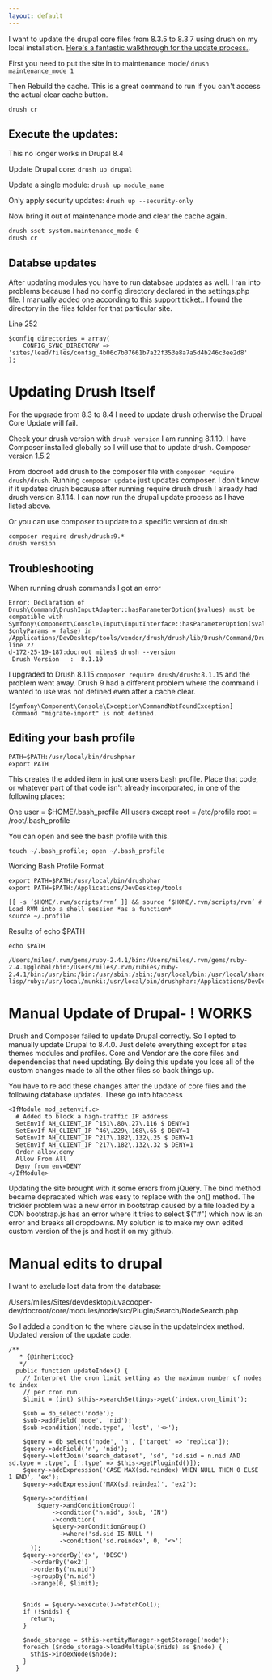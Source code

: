 ```yaml
---
layout: default
---
```


I want to update the drupal core files from 8.3.5 to 8.3.7 using drush on my local installation. [Here's a fantastic walkthrough for the update process.](https://www.drupal.org/docs/8/update/update-procedure-in-drupal-8).

First you need to put the site in to maintenance mode/
`drush maintenance_mode 1`

Then Rebuild the cache. This is a great command to run if you can't access the actual clear cache button.

`drush cr`

## Execute the updates:

This no longer works in Drupal 8.4

Update Drupal core: `drush up drupal`

Update a single module: `drush up module_name`

Only apply security updates: `drush up --security-only`

Now bring it out of maintenance mode and clear the cache again.
```
drush sset system.maintenance_mode 0
drush cr
```

## Databse updates

After updating modules you have to run databsae updates as well. I ran into problems because I had no config directory declared in the settings.php file. I manually added one [according to this support ticket.](https://www.drupal.org/node/2782367). I found the directory in the files folder for that particular site.

Line 252
```
$config_directories = array(
    CONFIG_SYNC_DIRECTORY => 'sites/lead/files/config_4b06c7b07661b7a22f353e8a7a5d4b246c3ee2d8'
);
```

# Updating Drush Itself

For the upgrade from 8.3 to 8.4 I need to update drush otherwise the Drupal Core Update will fail.

Check your drush version with `drush version` I am running 8.1.10. I have Composer installed globally so I will use that to update drush. Composer version 1.5.2

From docroot add drush to the composer file with `composer require drush/drush`. Running `composer update` just updates composer. I don't know if it updates drush because after running require drush drush I already had drush version 8.1.14. I can now run the drupal update process as I have listed above.

Or you can use composer to update to a specific version of drush
```
composer require drush/drush:9.*
drush version
```

## Troubleshooting

When running drush commands I got an error
```
Error: Declaration of Drush\Command\DrushInputAdapter::hasParameterOption($values) must be compatible with Symfony\Component\Console\Input\InputInterface::hasParameterOption($values, $onlyParams = false) in /Applications/DevDesktop/tools/vendor/drush/drush/lib/Drush/Command/DrushInputAdapter.php, line 27
d-172-25-19-187:docroot miles$ drush --version
 Drush Version   :  8.1.10
```

I upgraded to Drush 8.1.15 `composer require drush/drush:8.1.15` and the problem went away. Drush 9 had a different problem where the command i wanted to use was not defined even after a cache clear.
```
[Symfony\Component\Console\Exception\CommandNotFoundException]  
 Command "migrate-import" is not defined.
```



## Editing your bash profile
```
PATH=$PATH:/usr/local/bin/drushphar
export PATH
```

This creates the added item in just one users bash profile.
Place that code, or whatever part of that code isn't already incorporated, in one of the following places:

One user = $HOME/.bash_profile
All users except root = /etc/profile
root = /root/.bash_profile

You can open and see the bash profile with this.
```
touch ~/.bash_profile; open ~/.bash_profile
```

Working Bash Profile Format
```
export PATH=$PATH:/usr/local/bin/drushphar
export PATH=$PATH:/Applications/DevDesktop/tools

[[ -s ‘$HOME/.rvm/scripts/rvm’ ]] && source ‘$HOME/.rvm/scripts/rvm’ # Load RVM into a shell session *as a function*
source ~/.profile
```

Results of echo $PATH
```
echo $PATH

/Users/miles/.rvm/gems/ruby-2.4.1/bin:/Users/miles/.rvm/gems/ruby-2.4.1@global/bin:/Users/miles/.rvm/rubies/ruby-2.4.1/bin:/usr/bin:/bin:/usr/sbin:/sbin:/usr/local/bin:/usr/local/share/emacs/site-lisp/ruby:/usr/local/munki:/usr/local/bin/drushphar:/Applications/DevDesktop/tools:/Users/miles/.rvm/bin
```

# Manual Update of Drupal- ! WORKS

Drush and Composer failed to update Drupal correctly. So I opted to manually update Drupal to 8.4.0. Just delete everything except for sites themes modules and profiles. Core and Vendor are the core files and dependencies that need updating. By doing this update you lose all of the custom changes made to all the other files so back things up.

You have to re add these changes after the update of core files and the following database updates. These go into htaccess

```
<IfModule mod_setenvif.c>
  # Added to block a high-traffic IP address
  SetEnvIf AH_CLIENT_IP ^151\.80\.27\.116 $ DENY=1
  SetEnvIf AH_CLIENT_IP ^46\.229\.168\.65 $ DENY=1
  SetEnvIf AH_CLIENT_IP ^217\.182\.132\.25 $ DENY=1
  SetEnvIf AH_CLIENT_IP ^217\.182\.132\.32 $ DENY=1
  Order allow,deny
  Allow From All
  Deny from env=DENY
</IfModule>
```

Updating the site brought with it some errors from jQuery. The bind method became depracated which was easy to replace with the on() method. The trickier problem was a new error in bootstrap caused by a file loaded by a CDN bootstrap.js has an error where it tries to select $("#") which now is an error and breaks all dropdowns. My solution is to make my own edited custom version of the js and host it on my github.


# Manual edits to drupal

I want to exclude lost data from the database:

/Users/miles/Sites/devdesktop/uvacooper-dev/docroot/core/modules/node/src/Plugin/Search/NodeSearch.php

So I added a condition to the where clause in the updateIndex method.
Updated version of the update code.
```
/**
   * {@inheritdoc}
   */
  public function updateIndex() {
    // Interpret the cron limit setting as the maximum number of nodes to index
    // per cron run.
    $limit = (int) $this->searchSettings->get('index.cron_limit');

    $sub = db_select('node');
    $sub->addField('node', 'nid');
    $sub->condition('node.type', 'lost', '<>');

    $query = db_select('node', 'n', ['target' => 'replica']);
    $query->addField('n', 'nid');
    $query->leftJoin('search_dataset', 'sd', 'sd.sid = n.nid AND sd.type = :type', [':type' => $this->getPluginId()]);
    $query->addExpression('CASE MAX(sd.reindex) WHEN NULL THEN 0 ELSE 1 END', 'ex');
    $query->addExpression('MAX(sd.reindex)', 'ex2');

    $query->condition(
        $query->andConditionGroup()
            ->condition('n.nid', $sub, 'IN')
            ->condition(
            $query->orConditionGroup()
              ->where('sd.sid IS NULL ')
              ->condition('sd.reindex', 0, '<>')
      ));
    $query->orderBy('ex', 'DESC')
      ->orderBy('ex2')
      ->orderBy('n.nid')
      ->groupBy('n.nid')
      ->range(0, $limit);


    $nids = $query->execute()->fetchCol();
    if (!$nids) {
      return;
    }

    $node_storage = $this->entityManager->getStorage('node');
    foreach ($node_storage->loadMultiple($nids) as $node) {
      $this->indexNode($node);
    }
  }
```
